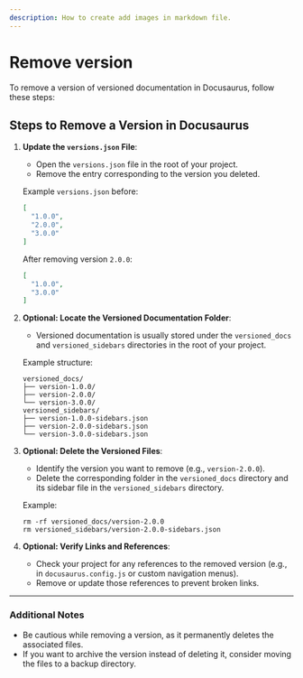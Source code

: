 ```yaml
---
description: How to create add images in markdown file.
---
```


# Remove version

To remove a version of versioned documentation in Docusaurus, follow these steps:

## Steps to Remove a Version in Docusaurus

1. **Update the `versions.json` File**:
   - Open the `versions.json` file in the root of your project.
   - Remove the entry corresponding to the version you deleted.

   Example `versions.json` before:
   ```json
   [
     "1.0.0",
     "2.0.0",
     "3.0.0"
   ]
   ```

   After removing version `2.0.0`:
   ```json
   [
     "1.0.0",
     "3.0.0"
   ]
   ```

2. **Optional: Locate the Versioned Documentation Folder**:
   - Versioned documentation is usually stored under the `versioned_docs` and `versioned_sidebars` directories in the root of your project.

   Example structure:
   ```
   versioned_docs/
   ├── version-1.0.0/
   ├── version-2.0.0/
   └── version-3.0.0/
   versioned_sidebars/
   ├── version-1.0.0-sidebars.json
   ├── version-2.0.0-sidebars.json
   └── version-3.0.0-sidebars.json
   ```

3. **Optional: Delete the Versioned Files**:
   - Identify the version you want to remove (e.g., `version-2.0.0`).
   - Delete the corresponding folder in the `versioned_docs` directory and its sidebar file in the `versioned_sidebars` directory.

   Example:
   ```
   rm -rf versioned_docs/version-2.0.0
   rm versioned_sidebars/version-2.0.0-sidebars.json
   ```


4. **Optional: Verify Links and References**:
   - Check your project for any references to the removed version (e.g., in `docusaurus.config.js` or custom navigation menus).
   - Remove or update those references to prevent broken links.
---

### Additional Notes
- Be cautious while removing a version, as it permanently deletes the associated files.
- If you want to archive the version instead of deleting it, consider moving the files to a backup directory.
